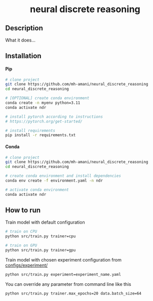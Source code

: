 <div align="center">

# neural discrete reasoning
<!-- 
[![Paper](http://img.shields.io/badge/paper-arxiv.1001.2234-B31B1B.svg)](https://www.nature.com/articles/nature14539)
[![Conference](http://img.shields.io/badge/AnyConference-year-4b44ce.svg)](https://papers.nips.cc/paper/2020) -->

</div>

## Description

What it does...

## Installation

#### Pip

```bash
# clone project
git clone https://github.com/mh-amani/neural_discrete_reasoning
cd neural_discrete_reasoning

# [OPTIONAL] create conda environment
conda create -n myenv python=3.11
conda activate ndr

# install pytorch according to instructions
# https://pytorch.org/get-started/

# install requirements
pip install -r requirements.txt
```

#### Conda

```bash
# clone project
git clone https://github.com/mh-amani/neural_discrete_reasoning
cd neural_discrete_reasoning

# create conda environment and install dependencies
conda env create -f environment.yaml -n ndr

# activate conda environment
conda activate ndr
```

## How to run

Train model with default configuration

```bash
# train on CPU
python src/train.py trainer=cpu

# train on GPU
python src/train.py trainer=gpu
```

Train model with chosen experiment configuration from [configs/experiment/](configs/experiment/)

```bash
python src/train.py experiment=experiment_name.yaml
```

You can override any parameter from command line like this

```bash
python src/train.py trainer.max_epochs=20 data.batch_size=64
```
